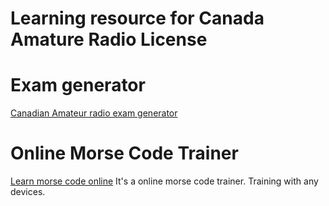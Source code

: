 # Learning resource for Canada Amature Radio License

# Exam generator
[Canadian Amateur radio exam generator](http://www.ic.gc.ca/eic/site/025.nsf/eng/h_00040.html)

# Online Morse Code Trainer
[Learn morse code online](https://lcwo.net/) It's a online morse code trainer. Training with any devices.
